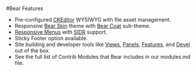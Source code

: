 #Bear Features
- Pre-configured [CKEditor](https://www.drupal.org/project/responsive_menus) WYSIWYG with file asset management.
- Responsive [Bear Skin](https://www.drupal.org/project/bear_skin) theme with [Bear Coat](http://cgit.drupalcode.org/bear_skin/tree/bear_coat) sub-theme.
- [Responsive Menus](https://www.drupal.org/project/responsive_menus) with [SIDR](https://github.com/artberri/sidr/releases) support.
- Sticky Footer option available.
- Site building and developer tools like [Views](https://www.drupal.org/project/views), [Panels](https://www.drupal.org/project/panels), [Features](https://www.drupal.org/project/features), and [Devel](https://www.drupal.org/project/views) out of the box.
- See the full list of Contrib Modules that Bear includes in our modules.md file.